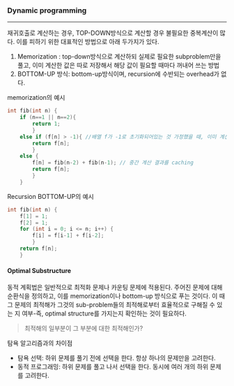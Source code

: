 ### Dynamic programming
----


재귀호출로 계산하는 경우, TOP-DOWN방식으로 계산할 경우 불필요한 중복계산이 많다. 
이를 피하기 위한 대표적인 방법으로 아래 두가지가 있다.
 1. Memorization : top-down방식으로 계산하되 실제로 필요한 subproblem만을 풀고, 이미 계산한 값은 따로 저장해서 해당 값이 필요할 때마다 꺼내어 쓰는 방법
 2. BOTTOM-UP 방식: bottom-up방식이며, recursion에 수반되는 overhead가 없다.


memorization의 예시
```C
int fib(int n) {
    if (n==1 || n==2){
        return 1;
        }
    else if (f[n] > -1){ //배열 f가 -1로 초기화되어있는 것 가정했을 때, 이미 계산된 값이라는 의미.
        return f[n];
        }
    else {
        f[n] = fib(n-2) + fib(n-1); // 중간 계산 결과를 caching
        return f[n];
        }
    }
```


Recursion BOTTOM-UP의 예시
```C
int fib(int n) {
    f[1] = 1;
    f[2] = 1;
    for (int i = 0; i <= n; i++) {
        f[i] = f[i-1] + f[i-2];             
        }
    return f[n];    
    }
```

#### Optimal Substructure

동적 계획법은 일반적으로 최적화 문제나 카운팅 문제에 적용된다. 
주어진 문제에 대해 순환식을 정의하고, 이를 memorization이나 bottom-up 방식으로 푸는 것이다.
이 때 그 문제의 최적해가 그것의 sub-problem들의 최적해로부터 효율적으로 구해질 수 있는 지 여부-즉, optimal structure를 가지는지 확인하는 것이 필요하다.

> 최적해의 일부분이 그 부분에 대한 최적해인가?
 


탐욕 알고리즘과의 차이점
 - 탐욕 선택: 하위 문제를 풀기 전에 선택을 한다. 항상 하나의 문제만을 고려한다.
 - 동적 프로그래밍: 하위 문제를 풀고 나서 선택을 한다. 동시에 여러 개의 하위 문제를 고려한다.
 



